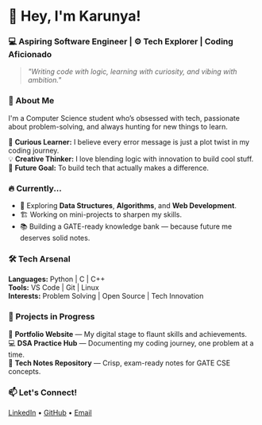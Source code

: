 # 👋 Hey, I'm Karunya!  
### 💻 Aspiring Software Engineer | ⚙️ Tech Explorer | Coding Aficionado

> _"Writing code with logic, learning with curiosity, and vibing with ambition."_

### 🚀 About Me  
I'm a Computer Science student who’s obsessed with tech, passionate about problem-solving, and always hunting for new things to learn.  

🧠 **Curious Learner:** I believe every error message is just a plot twist in my coding journey.  
💡 **Creative Thinker:** I love blending logic with innovation to build cool stuff.  
🎯 **Future Goal:** To build tech that actually makes a difference.  

### 🔥 Currently...  
- 🌱 Exploring **Data Structures**, **Algorithms**, and **Web Development**.  
- 🏗️ Working on mini-projects to sharpen my skills.  
- 📚 Building a GATE-ready knowledge bank — because future me deserves solid notes.  

### 🛠️ Tech Arsenal  
**Languages:** Python | C | C++  
**Tools:** VS Code | Git | Linux  
**Interests:** Problem Solving | Open Source | Tech Innovation  

### 📂 Projects in Progress  
🚀 **Portfolio Website** — My digital stage to flaunt skills and achievements.  
💻 **DSA Practice Hub** — Documenting my coding journey, one problem at a time.  
📒 **Tech Notes Repository** — Crisp, exam-ready notes for GATE CSE concepts.  

### 📫 Let's Connect!  
[LinkedIn](https://www.linkedin.com/in/karunya-k-p-2baa00331) • [GitHub](https://github.com/Karunyakp) • [Email](karunyayashu6@gmail.com)
